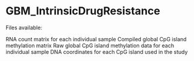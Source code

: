 # GBM_IntrinsicDrugResistance

Files available: 

RNA count matrix for each individual sample
Compiled global CpG island methylation matrix
Raw global CpG island methylation data for each individual sample
DNA coordinates for each CpG island used in the study
